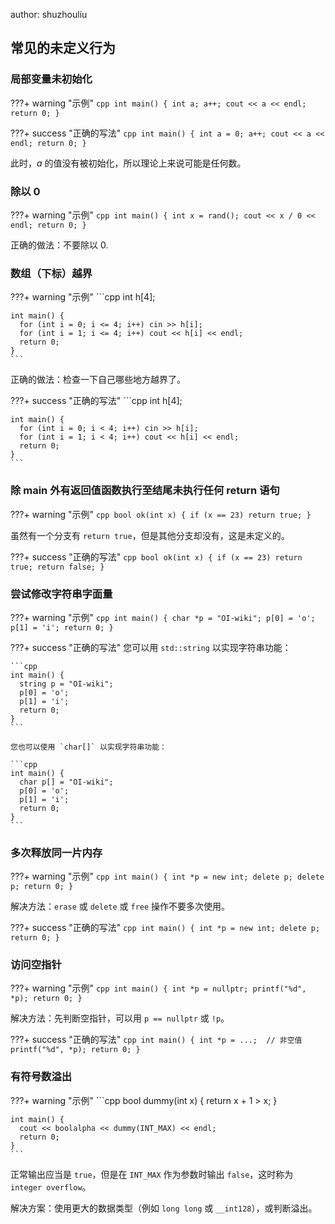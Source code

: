 author: shuzhouliu

## 常见的未定义行为

### 局部变量未初始化

???+ warning "示例"
    ```cpp
    int main() {
      int a;
      a++;
      cout << a << endl;
      return 0;
    }
    ```

???+ success "正确的写法"
    ```cpp
    int main() {
      int a = 0;
      a++;
      cout << a << endl;
      return 0;
    }
    ```

此时，$a$ 的值没有被初始化，所以理论上来说可能是任何数。

### 除以 0


???+ warning "示例"
    ```cpp
    int main() {
      int x = rand();
      cout << x / 0 << endl;
      return 0;
    }
    ```

正确的做法：不要除以 0.

### 数组（下标）越界

???+ warning "示例"
    ```cpp
    int h[4];
    
    int main() {
      for (int i = 0; i <= 4; i++) cin >> h[i];
      for (int i = 1; i <= 4; i++) cout << h[i] << endl;
      return 0;
    }
    ```

正确的做法：检查一下自己哪些地方越界了。

???+ success "正确的写法"
    ```cpp
    int h[4];
    
    int main() {
      for (int i = 0; i < 4; i++) cin >> h[i];
      for (int i = 1; i < 4; i++) cout << h[i] << endl;
      return 0;
    }
    ```

### 除 main 外有返回值函数执行至结尾未执行任何 return 语句

???+ warning "示例"
    ```cpp
    bool ok(int x) {
      if (x == 23) return true;
    }
    ```

虽然有一个分支有 `return true`，但是其他分支却没有，这是未定义的。

???+ success "正确的写法"
    ```cpp
    bool ok(int x) {
      if (x == 23) return true;
      return false;
    }
    ```

### 尝试修改字符串字面量

???+ warning "示例"
    ```cpp
    int main() {
      char *p = "OI-wiki";
      p[0] = 'o';
      p[1] = 'i';
      return 0;
    }
    ```

???+ success "正确的写法"
    您可以用 `std::string` 以实现字符串功能：
    
    ```cpp
    int main() {
      string p = "OI-wiki";
      p[0] = 'o';
      p[1] = 'i';
      return 0;
    }
    ```
    
    您也可以使用 `char[]` 以实现字符串功能：
    
    ```cpp
    int main() {
      char p[] = "OI-wiki";
      p[0] = 'o';
      p[1] = 'i';
      return 0;
    }
    ```

### 多次释放同一片内存

???+ warning "示例"
    ```cpp
    int main() {
      int *p = new int;
      delete p;
      delete p;
      return 0;
    }
    ```

解决方法：`erase` 或 `delete` 或 `free` 操作不要多次使用。

???+ success "正确的写法"
    ```cpp
    int main() {
      int *p = new int;
      delete p;
      return 0;
    }
    ```

### 访问空指针

???+ warning "示例"
    ```cpp
    int main() {
      int *p = nullptr;
      printf("%d", *p);
      return 0;
    }
    ```

解决方法：先判断空指针，可以用 `p == nullptr` 或 `!p`。

???+ success "正确的写法"
    ```cpp
    int main() {
      int *p = ...;  // 非空值
      printf("%d", *p);
      return 0;
    }
    ```

### 有符号数溢出

???+ warning "示例"
    ```cpp
    bool dummy(int x) { return x + 1 > x; }
    
    int main() {
      cout << boolalpha << dummy(INT_MAX) << endl;
      return 0;
    }
    ```

正常输出应当是 `true`，但是在 `INT_MAX` 作为参数时输出 `false`，这时称为 `integer overflow`。

解决方案：使用更大的数据类型（例如 `long long` 或 `__int128`），或判断溢出。
